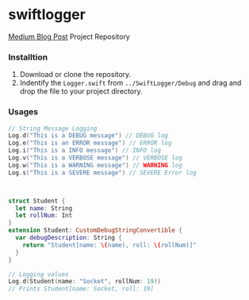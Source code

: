 # swiftlogger
[Medium Blog Post](https://medium.com/@sauvik_dolui/developing-a-tiny-logger-in-swift-7221751628e6) Project Repository

### Installtion

1. Download or clone the repository.
2. Indentify the `Logger.swift` from `../SwiftLogger/Debug` and drag and drop the file to your project directory.


### Usages


```swift
// String Message Logging
Log.d("This is a DEBUG message") // DEBUG log
Log.e("This is an ERROR message") // ERROR log
Log.i("This is a INFO message") // INFO log
Log.v("This is a VERBOSE message") // VERBOSE log
Log.w("This is a WARNING message") // WARNING log
Log.s("This is a SEVERE message") // SEVERE Error log



struct Student {
  let name: String
  let rollNum: Int
}
extension Student: CustomDebugStringConvertible {
  var debugDescription: String {
    return "Student[name: \(name), roll: \(rollNum)]"
  }
}

// Logging values
Log.d(Student(name: "Socket", rollNum: 19))
// Prints Student[name: Socket, roll: 19]

```
